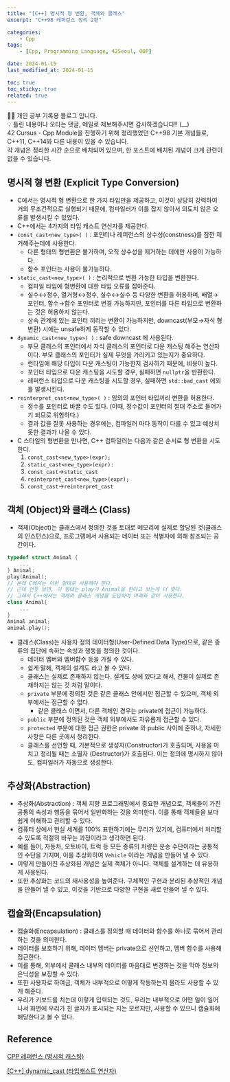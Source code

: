 ```yaml
---
title: "[C++] 명시적 형 변환, 객체와 클래스"
excerpt: "C++98 레퍼런스 정리 2편"

categories:
    - Cpp
tags:
    - [Cpp, Programming_Language, 42Seoul, OOP]

date: 2024-01-15
last_modified_at: 2024-01-15

toc: true
toc_sticky: true
related: true
---
```


<div class="notice--info" markdown="1">
👨‍💻 개인 공부 기록용 블로그 입니다. <br/>
💡 틀린 내용이나 오타는 댓글, 메일로 제보해주시면 감사하겠습니다!!  (__)
</div>

<div class="notice--primary" markdown="1">
42 Cursus - Cpp Module을 진행하기 위해 정리했었던 C++98 기본 개념들로, C++11, C++14와 다른 내용이 있을 수 있습니다. <br/>
각 개념은 정리한 시간 순으로 배치되어 있으며, 한 포스트에 배치된 개념이 크게 관련이 없을 수 있습니다.
</div>

## 명시적 형 변환 (Explicit Type Conversion)

- C에서는 명시적 형 변환으로 한 가지 타입만을 제공하고, 이것이 상당히 강력하여 거의 무조건적으로 실행되기 때문에, 컴파일러가 이를 잡지 않아서 의도치 않은 오류를 발생시킬 수 있었다.
- C++에서는 4가지의 타입 캐스트 연산자를 제공한다.
- `const_cast<new_type>( )`  : 포인터나 레퍼런스의 상수성(constness)를 잠깐 제거해주는데에 사용한다.
    - 다른 형태의 형변환은 불가하며, 오직 상수성을 제거하는 데에만 사용이 가능하다.
    - 함수 포인터는 사용이 불가능하다.
- `static_cast<new_type>( )` : 논리적으로 변환 가능한 타입을 변환한다.
    - 컴파일 타임에 형변환에 대한 타입 오류를 잡아준다.
    - 실수↔정수, 열거형↔정수, 실수↔실수 등 다양한 변환을 허용하며, 배열→포인터, 함수→함수 포인터로 변경 가능하지만, 포인터를 다른 타입으로 변환하는 것은 허용하지 않는다.
    - 상속 관계에 있는 포인터 끼리는 변환이 가능하지만, downcast(부모→자식 형변환) 시에는 unsafe하게 동작할 수 있다.
- `dynamic_cast<new_type>( )` : safe downcast 에 사용된다.
    - 부모 클래스의 포인터에서 자식 클래스의 포인터로 다운 캐스팅 해주는 연산자이다. 부모 클래스의 포인터가 실제 무엇을 가리키고 있는지가 중요하다.
    - 런타임에 해당 타입이 다운 캐스팅이 가능한지 검사하기 때문에, 비용이 높다.
    - 포인터 타입으로 다운 캐스팅을 시도할 경우, 실패하면 `nullptr`을 반환한다.
    - 레퍼런스 타입으로 다운 캐스팅을 시도할 경우, 실패하면 `std::bad_cast` 에외를 발생시킨다. 
- `reinterpret_cast<new_type>( )` : 임의의 포인터 타입끼리 변환을 허용한다.
    - 정수를 포인터로 바꿀 수도 있다. (이때, 정수값이 포인터의 절대 주소로 들어가기 되므로 위험하다.)
    - 결과 값을 잘못 사용하는 경우에는, 컴파일러 마다 동작이 다를 수 있고 예상치 못한 결과가 나올 수 있다.
- C 스타일의 형변환을 만나면, C++ 컴파일러는 다음과 같은 순서로 형 변환을 시도한다.
    1. `const_cast<new_type>(expr);`
    2. `static_cast<new_type>(expr):`
    3. `const_cast`→`static_cast`
    4. `reinterpret_cast<new_type>(expr);`
    5. `const_cast`→`reinterpret_cast`

## 객체 (Object)와 클래스 (Class)

- 객체(Object)는 클래스에서 정의한 것을 토대로 메모리에 실제로 할당된 것(클래스의 인스턴스)으로, 프로그램에서 사용되는 데이터 또는 식별자에 의해 참조되는 공간이다.
    
```cpp
typedef struct Animal {
    ...
} Animal;
play(Animal); 
// 본래 C에서는 이런 형태로 사용해야 한다. 
// 근데 언뜻 보면, 이 형태는 play가 Animal을 한다고 보는게 더 맞다.
// 그래서 C++에서는 객체와 클래스 개념을 도입하여 아래와 같이 사용한다.
class Animal{
    ...
}
Animal animal;
animal.play();
```
    
- 클래스(Class)는 사용자 정의 데이터형(User-Defined Data Type)으로, 같은 종류의 집단에 속하는 속성과 행동을 정의한 것이다.
    - 데이터 멤버와 멤버함수 등을 가질 수 있다.
    - 쉽게 말해, 객체의 설계도 라고 볼 수 있다.
    - 클래스는 실제로 존재하지 않는다. 설계도 상에 있다고 해서, 건물이 실제로 존재하지는 않는 것 처럼 말이다.
    - `private` 부분에 정의된 것은 같은 클래스 안에서만 접근할 수 있으며, 객체 외부에서는 접근할 수 없다.
        - 같은 클래스 이면서, 다른 객체인 경우는 private에 접근이 가능하다.
    - `public` 부분에 정의된 것은 객체 외부에서도 자유롭게 접근할 수 있다.
    - `protected` 부분에 대한 접근 권한은 private 와 public 사이에 준하나, 자세한 사항은 다른 곳에서 정리한다.
    - 클래스를 선언할 때, 기본적으로 생성자(Constructor)가 호출되며, 사용을 마치고 정리될 때는 소멸자 (Destructor)가 호출된다. 이는 정의에 명시하지 않아도, 컴파일러가 자동으로 생성한다.

## 추상화(Abstraction)

- 추상화(Abstraction) : 객체 지향 프로그래밍에서 중요한 개념으로, 객체들이 가진 공통의 속성과 행동을 묶어서 일반화하는 것을 의미한다. 이를 통해 객체들을 보다 쉽게 이해하고 관리할 수 있다.
- 컴퓨터 상에서 현실 세계를 100% 표현하기에는 무리가 있기에, 컴퓨터에서 처리할 수 있도록 적절히 바꾸는 과정이라고 생각하면 된다.
- 예를 들어, 자동차, 오토바이, 트럭 등 모든 종류의 차량은 운송 수단이라는 공통적인 수단을 가지며, 이를 추상화하여 `Vehicle` 이라는 개념을 만들어 낼 수 있다.
- 이렇게 만들어진 추상화된 개념은 실제 객체가 아니다. 객체를 설계하는 데 유용하게 사용된다.
- 또한 추상화는 코드의 재사용성을 높여준다. 구체적인 구현과 분리된 추상적인 개념을 만들어 낼 수 있고, 이것을 기반으로 다양한 구현을 새로 만들어 낼 수 있다.

## 캡슐화(Encapsulation)

- 캡슐화(Encapsulation) : 클래스를 정의할 때 데이터와 함수를 하나로 묶어서 관리하는 것을 의미한다.
- 데이터를 보호하기 위해, 데이터 멤버는 private으로 선언하고, 멤버 함수를 사용해 접근한다.
- 이를 통해, 외부에서 클래스 내부의 데이터를 마음대로 변경하는 것을 막아 정보의 은닉성을 보장할 수 있다.
- 또한 사용자로 하여금, 객체가 내부적으로 어떻게 작동하는지 몰라도 사용할 수 있게 해준다.
- 우리가 키보드를 치는데 이렇게 입력되는 것도, 우리는 내부적으로 어떤 일이 일어나서 화면에 우리가 친 글자가 표시되는 지는 모르지만, 사용할 수 있으니 캡슐화에 해당한다고 볼 수 있다.

## Reference

[CPP 레퍼런스 (명시적 캐스팅)](https://en.cppreference.com/w/cpp/language/explicit_cast)

[[C++] dynamic_cast (타입캐스트 연산자)](https://blockdmask.tistory.com/241)